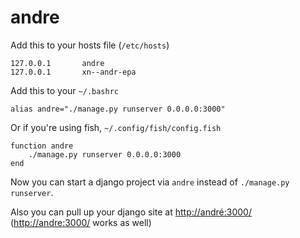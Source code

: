 # andre

Add this to your hosts file (`/etc/hosts`)

```
127.0.0.1       andre
127.0.0.1       xn--andr-epa
```

Add this to your `~/.bashrc`

```
alias andre="./manage.py runserver 0.0.0.0:3000"
```

Or if you're using fish, `~/.config/fish/config.fish`

```
function andre
    ./manage.py runserver 0.0.0.0:3000
end
```

Now you can start a django project via `andre` instead of `./manage.py runserver`.

Also you can pull up your django site at <http://andré:3000/> (<http://andre:3000/> works as well)
